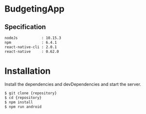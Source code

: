# BudgetingApp

## Specification

```sh
nodeJs           : 10.15.3
npm              : 6.4.1
react-native-cli : 2.0.1
react-native     : 0.62.0
```

# Installation

Install the dependencies and devDependencies and start the server.

```sh
$ git clone {repository}
$ cd {repository}
$ npm install 
$ npm run android
```

